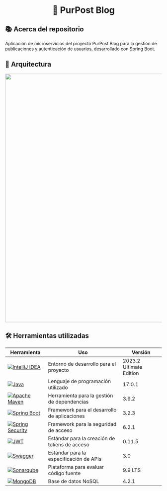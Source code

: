 <h1 align="center">📇 PurPost Blog</h1>

## 📚 Acerca del repositorio
Aplicación de microservicios del proyecto PurPost Blog para la gestión de publicaciones y autenticación de usuarios, desarrollado con Spring Boot.


## 📌 Arquitectura
<img src="https://github.com/misicode/Server-PurPostBlog/assets/88341114/335be7b3-913a-4dfa-9993-710e97ce497a" width=800 />


## 🛠️ Herramientas utilizadas

| Herramienta    | Uso                                                                                                                  | Versión |
| -------------- | -------------------------------------------------------------------------------------------------------------------- | ------- |
| [![IntelliJ IDEA](https://img.shields.io/badge/IntelliJ_IDEA-000000.svg?style=for-the-badge&logo=intellij-idea&logoColor=white)](https://www.jetbrains.com/idea/download/) | Entorno de desarrollo para el proyecto | 2023.2 Ultimate Edition
| [![Java](https://img.shields.io/badge/java-%23ED8B00.svg?style=for-the-badge&logo=openjdk&logoColor=white)](https://dev.java)                                              | Lenguaje de programación utilizado | 17.0.1
| [![Apache Maven](https://img.shields.io/badge/Maven-C71A36?style=for-the-badge&logo=Apache%20Maven&logoColor=white)](https://maven.apache.org)                             | Herramienta para la gestión de dependencias | 3.9.2
| [![Spring Boot](https://img.shields.io/badge/Spring_Boot-F2F4F9?style=for-the-badge&logo=spring-boot)](https://spring.io/projects/spring-boot/)                            | Framework para el desarrollo de aplicaciones | 3.2.3
| [![Spring Security](https://img.shields.io/badge/Spring_Security-6DB33F?style=for-the-badge&logo=Spring-Security&logoColor=white)](https://spring.io/projects/spring-security/) | Framework para la seguridad de acceso | 6.2.1
| [![JWT](https://img.shields.io/badge/JWT-black?style=for-the-badge&logo=JSON%20web%20tokens)](https://jwt.io)                                                              | Estándar para la creación de tokens de acceso | 0.11.5
| [![Swagger](https://img.shields.io/badge/-Swagger-%23Clojure?style=for-the-badge&logo=swagger&logoColor=white)](https://swagger.io/specification/)                         | Estándar para la especificación de APIs | 3.0
| [![Sonarqube](https://img.shields.io/badge/SonarQube-black?style=for-the-badge&logo=sonarqube&logoColor=4E9BCD)](https://docs.sonarsource.com/sonarqube/9.9/)              | Plataforma para evaluar código fuente | 9.9 LTS
| [![MongoDB](https://img.shields.io/badge/MongoDB-4EA94B?style=for-the-badge&logo=mongodb&logoColor=white)](https://www.mongodb.com/es/what-is-mongodb)                     | Base de datos NoSQL | 4.2.1

